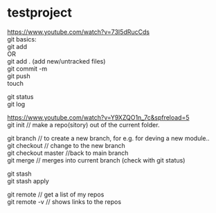 # testproject  
  
https://www.youtube.com/watch?v=73I5dRucCds    
git basics:    
git add <filename>    
OR    
git add . (add new/untracked files)    
git commit -m <comment>    
git push    
touch <new file name>  
  
git status  
git log  
  
https://www.youtube.com/watch?v=Y9XZQO1n_7c&spfreload=5  
git init // make a repo(sitory) out of the current folder.  
  
git branch <branchname> // to create a new branch, for e.g. for deving a new module..  
git checkout <branchname> // change to the new branch  
git checkout master //back to main branch  
git merge <branchname> // merges <branchname> into current branch (check with git status)  
  
git stash  
git stash apply  
  
git remote // get a list of my repos  
git remote -v // shows links to the repos  
